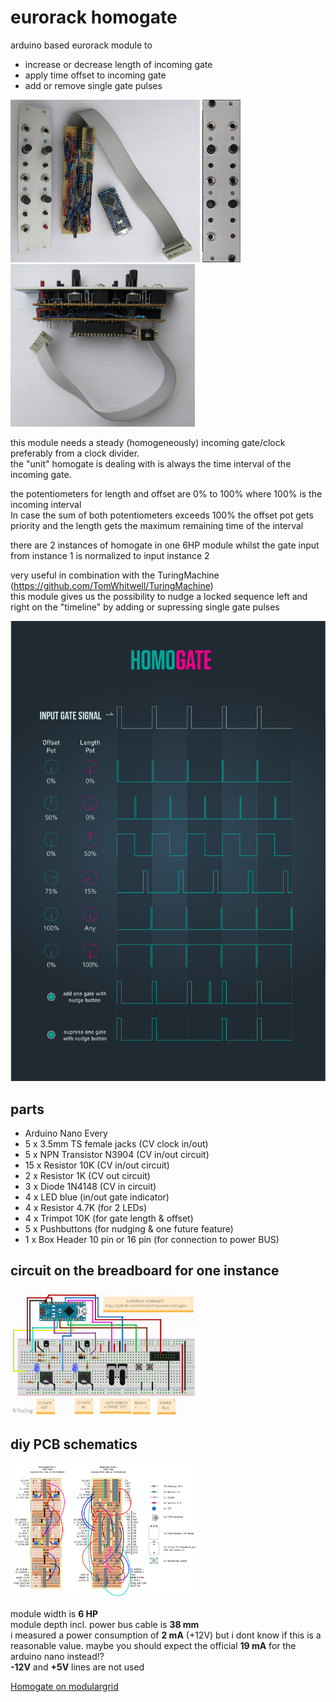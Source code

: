 # eurorack homogate

arduino based eurorack module to  
 - increase or decrease length of incoming gate
 - apply time offset to incoming gate
 - add or remove single gate pulses


[<img src="media/homogate-disassembled-1.jpg" height="260" />](https://github.com/othmar52/eurorack-homogate/blob/master/media/homogate-disassembled-1.jpg?raw=true)
[<img src="media/homogate-frontplate.jpg" height="260" />](https://github.com/othmar52/eurorack-homogate/blob/master/media/homogate-frontplate.jpg?raw=true)
[<img src="media/homogate-assembled-1.jpg" height="260" />](https://github.com/othmar52/eurorack-homogate/blob/master/media/homogate-assembled-1.jpg?raw=true)  

this module needs a steady (homogeneously) incoming gate/clock preferably from a clock divider.  
the "unit" homogate is dealing with is always the time interval of the incoming gate.  

the potentiometers for length and offset are 0% to 100% where 100% is the incoming interval  
In case the sum of both potentiometers exceeds 100% the offset pot gets priority and the length gets the maximum remaining time of the interval  

there are 2 instances of homogate in one 6HP module whilst the gate input from instance 1 is normalized to input instance 2  

very useful in combination with the TuringMachine (https://github.com/TomWhitwell/TuringMachine)  
this module gives us the possibility to nudge a locked sequence left and right on the "timeline" by adding or supressing single gate pulses  

[![Eurorack DIY homogate](media/homogate-sheet.svg "Eurorack homogate demo")](https://github.com/othmar52/eurorack-homogate/blob/master/media/homogate-sheet.svg?raw=true)  

## parts
 - Arduino Nano Every
 - 5 x 3.5mm TS female jacks (CV clock in/out)
 - 5 x NPN Transistor N3904 (CV in/out circuit)
 - 15 x Resistor 10K (CV in/out circuit)
 - 2 x Resistor 1K (CV out circuit)
 - 3 x Diode 1N4148 (CV in circuit)
 - 4 x LED blue (in/out gate indicator)
 - 4 x Resistor 4.7K (for 2 LEDs)
 - 4 x Trimpot 10K (for gate length & offset)
 - 5 x Pushbuttons (for nudging & one future feature)
 - 1 x Box Header 10 pin or 16 pin (for connection to power BUS)
## circuit on the breadboard for one instance
[<img src="media/arduino-eurorack-diy-homogate-circuit-schematics.png" width="300" />](https://github.com/othmar52/eurorack-homogate/blob/master/media/arduino-eurorack-diy-homogate-circuit-schematics.png?raw=true)  


## diy PCB schematics
[<img src="media/homogate-pcb.png" width="300" />](https://github.com/othmar52/eurorack-homogate/blob/master/media/homogate-pcb.png?raw=true)  


module width is **6 HP**  
module depth incl. power bus cable is **38 mm**  
i measured a power consumption of **2 mA** (+12V) but i dont know if this is a reasonable value. maybe you should expect the official **19 mA** for the arduino nano instead!?  
**-12V** and **+5V** lines are not used  

[Homogate on modulargrid](https://www.modulargrid.net/e/other-unknown-homogate)

